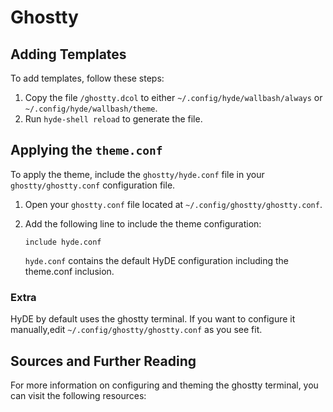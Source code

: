 # Ghostty

## Adding Templates

To add templates, follow these steps:

1. Copy the file `/ghostty.dcol` to either `~/.config/hyde/wallbash/always` or `~/.config/hyde/wallbash/theme`.
2. Run `hyde-shell reload` to generate the file.

## Applying the `theme.conf`

To apply the theme, include the `ghostty/hyde.conf` file in your `ghostty/ghostty.conf` configuration file.

1. Open your `ghostty.conf` file located at `~/.config/ghostty/ghostty.conf`.
2. Add the following line to include the theme configuration:

   ```plaintext
   include hyde.conf
   ```

   `hyde.conf` contains the default HyDE configuration including the theme.conf inclusion.

### Extra

HyDE by default uses the ghostty terminal. If you want to configure it manually,edit `~/.config/ghostty/ghostty.conf` as you see fit.

## Sources and Further Reading

For more information on configuring and theming the ghostty terminal, you can visit the following resources:
